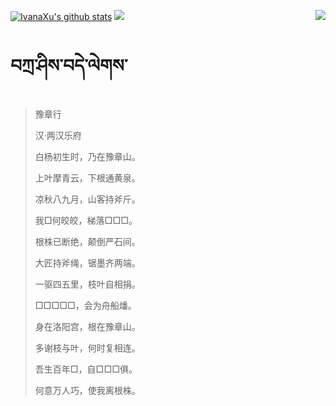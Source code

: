 [![IvanaXu's github stats](https://github-readme-stats.vercel.app/api?username=IvanaXu&show_icons=true&theme=vue-dark)](https://github.com/anuraghazra/github-readme-stats)
<img align="right" src="https://github-readme-stats.vercel.app/api/top-langs/?username=IvanaXu&langs_count=7&theme=graywhite" />
<img src="https://github-readme-stats.vercel.app/api/wakatime?username=IvanaXu&layout=compact&langs_count=6&theme=vue-dark&&custom_title=Programming Times(Jul 29 2021-)" />
# བཀྲ་ཤིས་བདེ་ལེགས་
> 豫章行
>
> 汉·两汉乐府
>
> 白杨初生时，乃在豫章山。
> 
> 上叶摩青云，下根通黄泉。
> 
> 凉秋八九月，山客持斧斤。
> 
> 我□何皎皎，梯落□□□。
> 
> 根株已断绝，颠倒严石间。
> 
> 大匠持斧绳，锯墨齐两端。
> 
> 一驱四五里，枝叶自相捐。
> 
> □□□□□，会为舟船燔。
> 
> 身在洛阳宫，根在豫章山。
> 
> 多谢枝与叶，何时复相连。
> 
> 吾生百年□，自□□□俱。
> 
> 何意万人巧，使我离根株。
